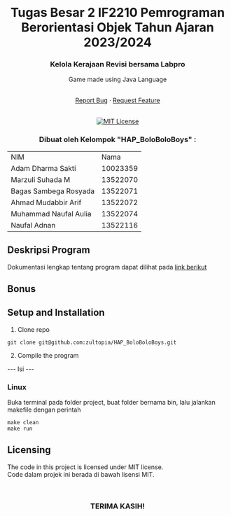 <!-- INTRO -->
<br />
<div align="center">
  <h1 align="center">Tugas Besar 2 IF2210 Pemrograman Berorientasi Objek Tahun Ajaran 2023/2024</h1>

  <p align="center">
    <h3> Kelola Kerajaan Revisi bersama Labpro </h3>
    <p>Game made using Java Language</p>
    <br />
    <a href="https://github.com/zultopia/HAP_BoloBoloBoys.git">Report Bug</a>
    ·
    <a href="https://github.com/zultopia/HAP_BoloBoloBoys.git">Request Feature</a>
<br>
<br>

[![MIT License][license-shield]][license-url]

  </p>
</div>

<!-- CONTRIBUTOR -->
<div align="center" id="contributor">
  <strong>
    <h3>Dibuat oleh Kelompok "HAP_BoloBoloBoys" :</h3>
    <table align="center">
      <tr>
        <td>NIM</td>
        <td>Nama</td>
      </tr>
      <tr>
        <td>Adam Dharma Sakti</td>
        <td>10023359</td>
     </tr>
     <tr>
        <td>Marzuli Suhada M</td>
        <td>13522070</td>
    </tr>
    <tr>
        <td>Bagas Sambega Rosyada</td>
        <td>13522071</td>
    </tr>
     <tr>
        <td>Ahmad Mudabbir Arif</td>
        <td>13522072</td>
    </tr>
    <tr>
        <td>Muhammad Naufal Aulia</td>
        <td>13522074</td>
    </tr>
    <tr>
        <td>Naufal Adnan</td>
        <td>13522116</td>
    </tr>
    </table>
  </strong>
</div>

## Deskripsi Program

Dokumentasi lengkap tentang program dapat dilihat pada [link berikut]()
   
## Bonus 

## Setup and Installation

1. Clone repo

```
git clone git@github.com:zultopia/HAP_BoloBoloBoys.git
```

2. Compile the program

--- Isi ---

### Linux

Buka terminal pada folder project, buat folder bernama bin, lalu jalankan makefile dengan perintah

```
make clean
make run
```

<!-- LICENSE -->
## Licensing

The code in this project is licensed under MIT license.  
Code dalam projek ini berada di bawah lisensi MIT.

<br>
<h3 align="center"> TERIMA KASIH! </h3>

<!-- MARKDOWN LINKS & IMAGES -->
<!-- https://www.markdownguide.org/basic-syntax/#reference-style-links -->
[license-shield]: https://img.shields.io/github/license/othneildrew/Best-README-Template.svg?style=for-the-badge
[license-url]: https://github.com/zultopia/HAP_BoloBoloBoys/blob/main/LICENSE